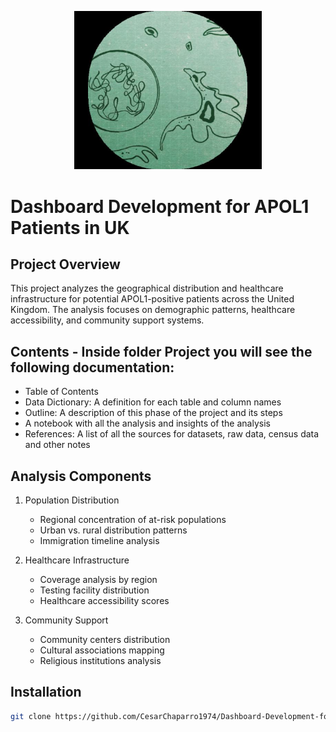 <p align="center">
  <img src="assets/apol1.png" width="300" alt="APOL1 Analysis">
</p>

# Dashboard Development for APOL1 Patients in UK

## Project Overview
This project analyzes the geographical distribution and healthcare infrastructure for potential APOL1-positive patients across the United Kingdom. The analysis focuses on demographic patterns, healthcare accessibility, and community support systems.

## Contents - Inside folder Project you will see the following documentation:
- Table of Contents
- Data Dictionary: A definition for each table and column names
- Outline: A description of this phase of the project and its steps
- A notebook with all the analysis and insights of the analysis
- References: A list of all the sources for datasets, raw data, census data and other notes

## Analysis Components
1. Population Distribution
   - Regional concentration of at-risk populations
   - Urban vs. rural distribution patterns
   - Immigration timeline analysis

2. Healthcare Infrastructure
   - Coverage analysis by region
   - Testing facility distribution
   - Healthcare accessibility scores

3. Community Support
   - Community centers distribution
   - Cultural associations mapping
   - Religious institutions analysis

## Installation
```bash
git clone https://github.com/CesarChaparro1974/Dashboard-Development-for-Apol1-patients-in-UK